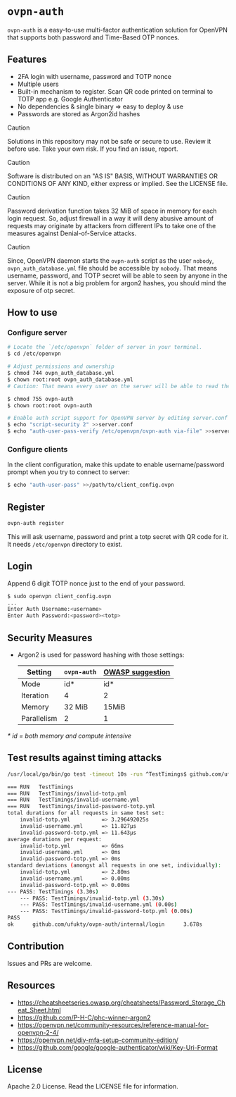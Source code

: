 # `ovpn-auth`

`ovpn-auth` is a easy-to-use multi-factor authentication solution for OpenVPN that supports both password and Time-Based OTP nonces.

## Features

- 2FA login with username, password and TOTP nonce
- Multiple users
- Built-in mechanism to register. Scan QR code printed on terminal to TOTP app e.g. Google Authenticator
- No dependencies & single binary => easy to deploy & use
- Passwords are stored as Argon2id hashes

> [!CAUTION]
> Solutions in this repository may not be safe or secure to use. Review it before use. Take your own risk. If you find an issue, report.

> [!CAUTION]
> Software is distributed on an "AS IS" BASIS, WITHOUT WARRANTIES OR CONDITIONS OF ANY KIND, either express or implied. See the LICENSE file.

> [!CAUTION]
> Password derivation function takes 32 MiB of space in memory for each login request. So, adjust firewall in a way it will deny abusive amount of requests may originate by attackers from different IPs to take one of the measures against Denial-of-Service attacks.

> [!CAUTION]
> Since, OpenVPN daemon starts the `ovpn-auth` script as the user `nobody`, `ovpn_auth_database.yml` file should be accessible by `nobody`. That means username, password, and TOTP secret will be able to seen by anyone in the server. While it is not a big problem for argon2 hashes, you should mind the exposure of otp secret.

## How to use

### Configure server

```sh
# Locate the `/etc/openvpn` folder of server in your terminal.
$ cd /etc/openvpn

# Adjust permissions and ownership
$ chmod 744 ovpn_auth_database.yml
$ chown root:root ovpn_auth_database.yml
# Caution: That means every user on the server will be able to read the content of secrets file.

$ chmod 755 ovpn-auth
$ chown root:root ovpn-auth

# Enable auth script support for OpenVPN server by editing server.conf file in the server.
$ echo "script-security 2" >>server.conf
$ echo "auth-user-pass-verify /etc/openvpn/ovpn-auth via-file" >>server.conf
```

### Configure clients

In the client configuration, make this update to enable username/password prompt when you try to connect to server:

```sh
$ echo "auth-user-pass" >>/path/to/client_config.ovpn
```

## Register

```sh
ovpn-auth register
```

This will ask username, password and print a totp secret with QR code for it. It needs `/etc/openvpn` directory to exist.

## Login

Append 6 digit TOTP nonce just to the end of your password.

```sh
$ sudo openvpn client_config.ovpn
...
Enter Auth Username:<username>
Enter Auth Password:<password><totp>
```

## Security Measures

- Argon2 is used for password hashing with those settings:

  | Setting     | `ovpn-auth` | [OWASP suggestion](https://cheatsheetseries.owasp.org/cheatsheets/Password_Storage_Cheat_Sheet.html#argon2id) |
  | ----------- | ----------- | ------------------------------------------------------------------------------------------------------------- |
  | Mode        | id\*        | id\*                                                                                                          |
  | Iteration   | 4           | 2                                                                                                             |
  | Memory      | 32 MiB      | 15MiB                                                                                                         |
  | Parallelism | 2           | 1                                                                                                             |

_\* id = both memory and compute intensive_

## Test results against timing attacks

```sh
/usr/local/go/bin/go test -timeout 10s -run ^TestTimings$ github.com/ufukty/ovpn-auth/internal/login -v -count=1

=== RUN   TestTimings
=== RUN   TestTimings/invalid-totp.yml
=== RUN   TestTimings/invalid-username.yml
=== RUN   TestTimings/invalid-password-totp.yml
total durations for all requests in same test set:
    invalid-totp.yml          => 3.296492025s
    invalid-username.yml      => 11.827µs
    invalid-password-totp.yml => 11.643µs
average durations per request:
    invalid-totp.yml          => 66ms
    invalid-username.yml      => 0ms
    invalid-password-totp.yml => 0ms
standard deviations (amongst all requests in one set, individually):
    invalid-totp.yml          => 2.80ms
    invalid-username.yml      => 0.00ms
    invalid-password-totp.yml => 0.00ms
--- PASS: TestTimings (3.30s)
    --- PASS: TestTimings/invalid-totp.yml (3.30s)
    --- PASS: TestTimings/invalid-username.yml (0.00s)
    --- PASS: TestTimings/invalid-password-totp.yml (0.00s)
PASS
ok      github.com/ufukty/ovpn-auth/internal/login      3.678s
```

## Contribution

Issues and PRs are welcome.

## Resources

- https://cheatsheetseries.owasp.org/cheatsheets/Password_Storage_Cheat_Sheet.html
- https://github.com/P-H-C/phc-winner-argon2
- https://openvpn.net/community-resources/reference-manual-for-openvpn-2-4/
- https://openvpn.net/diy-mfa-setup-community-edition/
- https://github.com/google/google-authenticator/wiki/Key-Uri-Format

## License

Apache 2.0 License. Read the LICENSE file for information.
